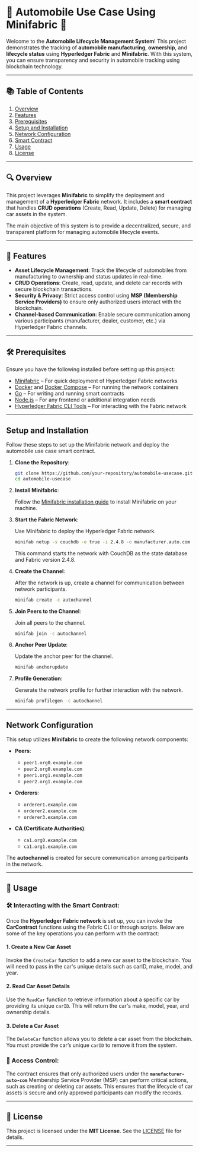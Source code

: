 # 🚗 Automobile Use Case Using Minifabric 🚗

Welcome to the **Automobile Lifecycle Management System**! This project demonstrates the tracking of **automobile manufacturing**, **ownership**, and **lifecycle status** using **Hyperledger Fabric** and **Minifabric**. With this system, you can ensure transparency and security in automobile tracking using blockchain technology.

---

## 📚 Table of Contents

1. [Overview](#overview)  
2. [Features](#features)  
3. [Prerequisites](#prerequisites)  
4. [Setup and Installation](#setup-and-installation)  
5. [Network Configuration](#network-configuration)  
6. [Smart Contract](#smart-contract)  
7. [Usage](#usage)  
8. [License](#license)  

---

## 🔍 Overview

This project leverages **Minifabric** to simplify the deployment and management of a **Hyperledger Fabric** network. It includes a **smart contract** that handles **CRUD operations** (Create, Read, Update, Delete) for managing car assets in the system.

The main objective of this system is to provide a decentralized, secure, and transparent platform for managing automobile lifecycle events.

---

## 🌟 Features

- **Asset Lifecycle Management**: Track the lifecycle of automobiles from manufacturing to ownership and status updates in real-time.
- **CRUD Operations**: Create, read, update, and delete car records with secure blockchain transactions.
- **Security & Privacy**: Strict access control using **MSP (Membership Service Providers)** to ensure only authorized users interact with the blockchain.
- **Channel-based Communication**: Enable secure communication among various participants (manufacturer, dealer, customer, etc.) via Hyperledger Fabric channels.

---

## 🛠️ Prerequisites

Ensure you have the following installed before setting up this project:

- [Minifabric](https://github.com/hyperledger/minifabric) – For quick deployment of Hyperledger Fabric networks
- [Docker](https://www.docker.com/get-started) and [Docker Compose](https://docs.docker.com/compose/) – For running the network containers
- [Go](https://golang.org/dl/) – For writing and running smart contracts
- [Node.js](https://nodejs.org/en/) – For any frontend or additional integration needs
- [Hyperledger Fabric CLI Tools](https://hyperledger-fabric.readthedocs.io/en/latest/) – For interacting with the Fabric network

---

## Setup and Installation

Follow these steps to set up the Minifabric network and deploy the automobile use case smart contract.

1. **Clone the Repository**:

    ```bash
    git clone https://github.com/your-repository/automobile-usecase.git
    cd automobile-usecase
    ```

2. **Install Minifabric**:

    Follow the [Minifabric installation guide](https://github.com/hyperledger/minifabric#installation) to install Minifabric on your machine.

3. **Start the Fabric Network**:

    Use Minifabric to deploy the Hyperledger Fabric network.

    ```bash
    minifab netup -s couchdb -e true -i 2.4.8 -o manufacturer.auto.com
    ```

    This command starts the network with CouchDB as the state database and Fabric version 2.4.8.

4. **Create the Channel**:

    After the network is up, create a channel for communication between network participants.

    ```bash
    minifab create -c autochannel
    ```

5. **Join Peers to the Channel**:

    Join all peers to the channel.

    ```bash
    minifab join -c autochannel
    ```

6. **Anchor Peer Update**:

    Update the anchor peer for the channel.

    ```bash
    minifab anchorupdate
    ```

7. **Profile Generation**:

    Generate the network profile for further interaction with the network.

    ```bash
    minifab profilegen -c autochannel
    ```

---

## Network Configuration

This setup utilizes **Minifabric** to create the following network components:

- **Peers**: 
  - `peer1.org0.example.com`
  - `peer2.org0.example.com`
  - `peer1.org1.example.com`
  - `peer2.org1.example.com`

- **Orderers**: 
  - `orderer1.example.com`
  - `orderer2.example.com`
  - `orderer3.example.com`

- **CA (Certificate Authorities)**: 
  - `ca1.org0.example.com`
  - `ca1.org1.example.com`

The **autochannel** is created for secure communication among participants in the network.

---
## 🚀 Usage

### 🛠️ Interacting with the Smart Contract:

Once the **Hyperledger Fabric network** is set up, you can invoke the **CarContract** functions using the Fabric CLI or through scripts. Below are some of the key operations you can perform with the contract:

#### 1. **Create a New Car Asset**  
Invoke the `CreateCar` function to add a new car asset to the blockchain. You will need to pass in the car's unique details such as carID, make, model, and year.

#### 2. **Read Car Asset Details**  
Use the `ReadCar` function to retrieve information about a specific car by providing its unique `carID`. This will return the car's make, model, year, and ownership details.

#### 3. **Delete a Car Asset**  
The `DeleteCar` function allows you to delete a car asset from the blockchain. You must provide the car’s unique `carID` to remove it from the system.

### 🔐 Access Control:

The contract ensures that only authorized users under the **`manufacturer-auto-com`** Membership Service Provider (MSP) can perform critical actions, such as creating or deleting car assets. This ensures that the lifecycle of car assets is secure and only approved participants can modify the records.

---

## 📜 License

This project is licensed under the **MIT License**. See the [LICENSE](LICENSE) file for details.

---
